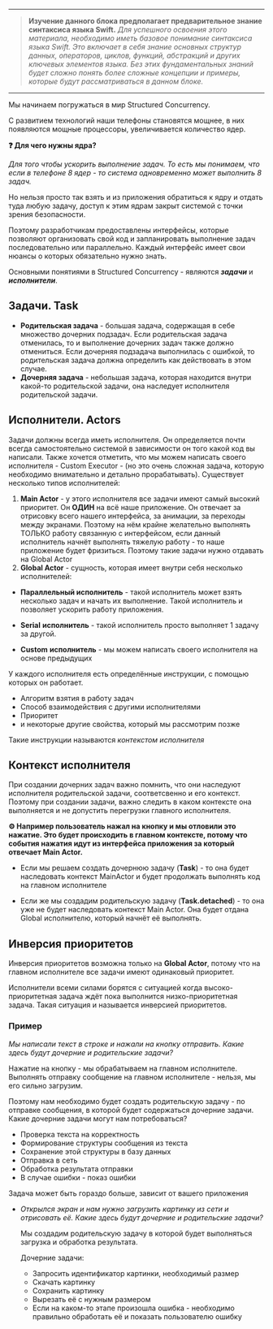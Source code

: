 
---

> **Изучение данного блока предполагает предварительное знание синтаксиса языка Swift.**
*Для успешного освоения этого материала, необходимо иметь базовое понимание синтаксиса языка Swift. Это включает в себя знание основных структур данных, операторов, циклов, функций, абстракций и других ключевых элементов языка. Без этих фундаментальных знаний будет сложно понять более сложные концепции и примеры, которые будут рассматриваться в данном блоке.*
> 

---
Мы начинаем погружаться в мир Structured Concurrency. 

С развитием технологий наши телефоны становятся мощнее, в них появляются мощные процессоры, увеличивается количество ядер. 

**❓ Для чего нужны ядра?**

*Для того чтобы ускорить выполнение задач. То есть мы понимаем, что если в телефоне 8 ядер - то система одновременно может выполнить 8 задач.*

Но нельзя просто так взять и из приложения обратиться к ядру и отдать туда любую задачу,  доступ к этим ядрам закрыт системой с точки зрения безопасности. 

Поэтому разработчикам предоставлены интерфейсы, которые позволяют организовать свой код и запланировать выполнение задач последовательно или параллельно.  Каждый интерфейс имеет свои нюансы о которых обязательно нужно знать.

Основными понятиями в Structured Concurrency - являются ***задачи*** и ***исполнители***.

## Задачи. Task
- **Родительская задача** - большая задача, содержащая в себе множество дочерних подзадач.  Если родительская задача отменилась, то и выполнение дочерних задач также должно отмениться.  Если дочерняя подзадача выполнилась с ошибкой, то родительская задача должна определить как действовать в этом случае.
- **Дочерняя задача** - небольшая задача, которая находится внутри какой-то родительской задачи, она наследует исполнителя родительской задачи.
## Исполнители.  Actors
Задачи должны всегда иметь исполнителя. Он определяется почти всегда самостоятельно системой в зависимости он того какой код вы написали. Также хочется отметить,  что мы можем написать своего исполнителя - Custom Executor -  (но это очень сложная задача, которую необходимо внимательно и детально прорабатывать). Существует несколько типов исполнителей:

1. **Main Actor** - у этого исполнителя все задачи имеют самый высокий приоритет.  Он **ОДИН** на всё наше приложение. Он отвечает за отрисовку всего нашего интерфейса, за анимации, за переходы между экранами. Поэтому на нём крайне желательно выполнять ТОЛЬКО работу связанную с интерфейсом, если данный исполнитель начнёт выполнять тяжелую работу - то наше приложение будет фризиться.  Поэтому такие задачи нужно отдавать на Global Actor
2. **Global Actor** - сущность, которая имеет внутри себя несколько исполнителей:

-  **Параллельный исполнитель** - такой исполнитель может взять несколько задач и   начать их выполнение. Такой исполнитель и позволяет ускорить работу приложения.

-  **Serial** **исполнитель** - такой исполнитель просто выполняет 1 задачу за другой.

- **Custom** **исполнитель** - мы можем написать своего исполнителя  на основе предыдущих

У каждого исполнителя есть определённые инструкции, с помощью которых он работает.

- Алгоритм взятия в работу задач
- Способ взаимодействия с другими исполнителями
- Приоритет
- и некоторые другие свойства, который мы рассмотрим позже

Такие инструкции называются *контекстом исполнителя*

## Контекст исполнителя

При создании дочерних задач важно помнить, что они наследуют исполнителя родительской задачи, соответсвенно и его контекст. Поэтому при создании задачи, важно следить в каком контексте она выполняется и не допустить перегрузки главного исполнителя.

**⚙ Например пользователь нажал на кнопку и мы отловили это нажатие. Это будет происходить в главном контексте, потому что события нажатия идут из интерфейса приложения за который отвечает Main Actor.** 

- Если мы решаем создать дочернюю задачу (**Task**) - то она будет наследовать контекст MainActor и будет продолжать выполнять код на главном исполнителе

- Если же мы создадим родительскую задачу (**Task.detached**) - то она уже не будет наследовать контекст Main Actor. Она будет отдана Global исполнителю, который начнёт её выполнять.
## Инверсия приоритетов

Инверсия приоритетов возможна только на **Global Actor**, потому что на главном исполнителе все задачи имеют одинаковый приоритет.

Исполнители всеми силами борятся с ситуацией когда высоко-приоритетная задача ждёт пока выполнится низко-приоритетная задача. Такая ситуация и называется инверсией приоритетов.

### Пример
*Мы написали текст в строке и нажали на кнопку отправить. Какие здесь будут дочерние и родительские задачи?*

Нажатие на кнопку - мы обрабатываем на главном исполнителе. Выполнять отправку сообщение на главном исполнителе - нельзя, мы его сильно загрузим. 

Поэтому нам необходимо будет создать родительскую задачу - по отправке сообщения, в которой будет содержаться дочерние задачи. Какие дочерние задачи могут нам потребоваться?

- Проверка текста на корректность
- Формирование структуры сообщения из текста
- Сохранение этой структуры в базу данных
- Отправка в сеть
- Обработка результата отправки
- В случае ошибки - показ ошибки

Задача может быть гораздо больше, зависит от вашего приложения

- *Открылся экран и нам нужно загрузить картинку из сети и отрисовать её.* *Какие здесь будут дочерние и родительские задачи?*
    
    Мы создадим родительскую задачу в которой будет выполняться загрузка и обработка результата. 
    
    Дочерние задачи:
    
    - Запросить идентификатор картинки, необходимый размер
    - Скачать картинку
    - Сохранить картинку
    - Вырезать её с нужным размером
    - Если на каком-то этапе произошла ошибка - необходимо правильно обработать её и показать пользователю ошибку